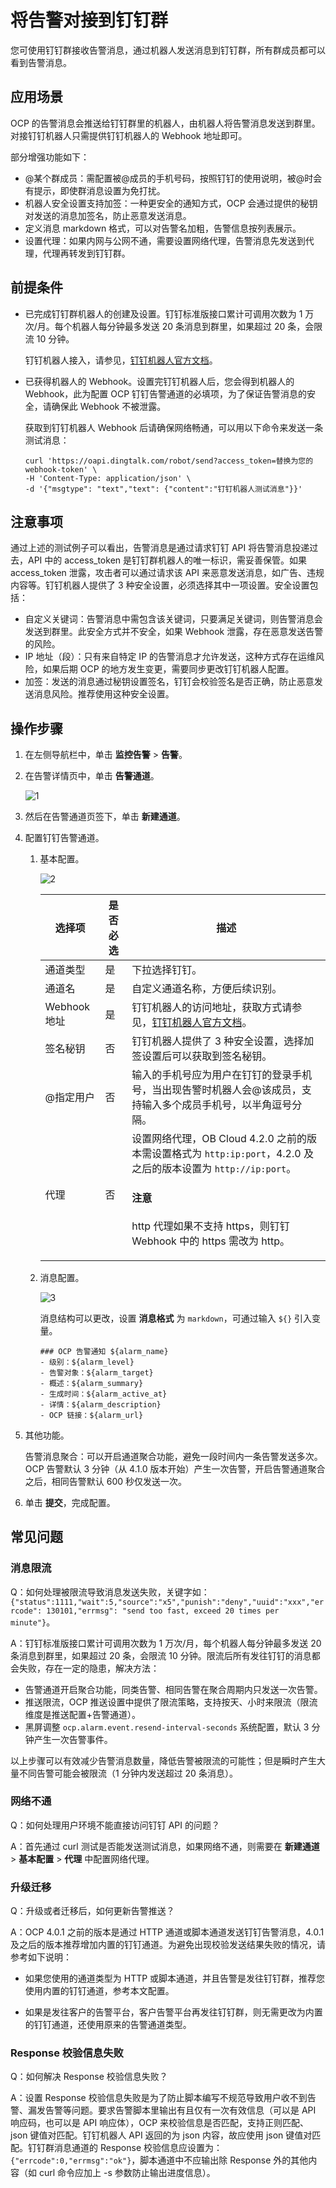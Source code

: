 # 将告警对接到钉钉群

您可使用钉钉群接收告警消息，通过机器人发送消息到钉钉群，所有群成员都可以看到告警消息。

## 应用场景

OCP 的告警消息会推送给钉钉群里的机器人，由机器人将告警消息发送到群里。对接钉钉机器人只需提供钉钉机器人的 Webhook 地址即可。

部分增强功能如下：

* @某个群成员：需配置被@成员的手机号码，按照钉钉的使用说明，被@时会有提示，即使群消息设置为免打扰。
* 机器人安全设置支持加签：一种更安全的通知方式，OCP 会通过提供的秘钥对发送的消息加签名，防止恶意发送消息。
* 定义消息 markdown 格式，可以对告警名加粗，告警信息按列表展示。
* 设置代理：如果内网与公网不通，需要设置网络代理，告警消息先发送到代理，代理再转发到钉钉群。

## 前提条件

* 已完成钉钉群机器人的创建及设置。钉钉标准版接口累计可调用次数为 1 万次/月。每个机器人每分钟最多发送 20 条消息到群里，如果超过 20 条，会限流 10 分钟。

  钉钉机器人接入，请参见，[钉钉机器人官方文档](https://open.dingtalk.com/document/orgapp/custom-robot-access)。

* 已获得机器人的 Webhook。设置完钉钉机器人后，您会得到机器人的 Webhook，此为配置 OCP 钉钉告警通道的必填项，为了保证告警消息的安全，请确保此 Webhook 不被泄露。

  获取到钉钉机器人 Webhook 后请确保网络畅通，可以用以下命令来发送一条测试消息：

    ```shell
    curl 'https://oapi.dingtalk.com/robot/send?access_token=替换为您的webhook-token' \
    -H 'Content-Type: application/json' \
    -d '{"msgtype": "text","text": {"content":"钉钉机器人测试消息"}}'
    ```

## 注意事项

通过上述的测试例子可以看出，告警消息是通过请求钉钉 API 将告警消息投递过去，API 中的 access_token 是钉钉群机器人的唯一标识，需妥善保管。如果 access_token 泄露，攻击者可以通过请求该 API 来恶意发送消息，如广告、违规内容等。钉钉机器人提供了 3 种安全设置，必须选择其中一项设置。安全设置包括：

* 自定义关键词：告警消息中需包含该关键词，只要满足关键词，则告警消息会发送到群里。此安全方式并不安全，如果 Webhook 泄露，存在恶意发送告警的风险。
* IP 地址（段）：只有来自特定 IP 的告警消息才允许发送，这种方式存在运维风险，如果后期 OCP 的地方发生变更，需要同步更改钉钉机器人配置。
* 加签：发送的消息通过秘钥设置签名，钉钉会校验签名是否正确，防止恶意发送消息风险。推荐使用这种安全设置。

## 操作步骤

1. 在左侧导航栏中，单击 **监控告警** > **告警**。

2. 在告警详情页中，单击 **告警通道**。

    ![1](https://obbusiness-private.oss-cn-shanghai.aliyuncs.com/doc/img/ocp/421/%E9%85%8D%E7%BD%AE%E9%92%89%E9%92%89%E5%91%8A%E8%AD%A6-1.png)

3. 然后在告警通道页签下，单击 **新建通道**。

4. 配置钉钉告警通道。

    1. 基本配置。

        ![2](https://obbusiness-private.oss-cn-shanghai.aliyuncs.com/doc/img/ocp/421/%E9%85%8D%E7%BD%AE%E9%92%89%E9%92%89%E5%91%8A%E8%AD%A6-2.png)

        | 选择项 | 是否必选 | 描述 |
        |-------|----------|------|
        | 通道类型 | 是 | 下拉选择钉钉。 |
        | 通道名 | 是 | 自定义通道名称，方便后续识别。 |
        | Webhook 地址 | 是 | 钉钉机器人的访问地址，获取方式请参见，[钉钉机器人官方文档](https://open.dingtalk.com/document/orgapp/custom-robot-access)。 |
        | 签名秘钥 | 否 | 钉钉机器人提供了 3 种安全设置，选择加签设置后可以获取到签名秘钥。 |
        | @指定用户 | 否 | 输入的手机号应为用户在钉钉的登录手机号，当出现告警时机器人会@该成员，支持输入多个成员手机号，以半角逗号分隔。 |
        | 代理 | 否 | 设置网络代理，OB Cloud 4.2.0 之前的版本需设置格式为 `http:ip:port`，4.2.0 及之后的版本设置为 `http://ip:port`。<main id="notice" type='notice'><h4>注意</h4><p>http 代理如果不支持 https，则钉钉 Webhook 中的 https 需改为 http。</p></main> |

    2. 消息配置。

        ![3](https://obbusiness-private.oss-cn-shanghai.aliyuncs.com/doc/img/ocp/421/%E9%85%8D%E7%BD%AE%E9%92%89%E9%92%89%E5%91%8A%E8%AD%A6-3.png)

        消息结构可以更改，设置 **消息格式** 为 `markdown`，可通过输入 `${}` 引入变量。

        ```shell
        ### OCP 告警通知 ${alarm_name}
        - 级别：${alarm_level}
        - 告警对象：${alarm_target}
        - 概述：${alarm_summary}
        - 生成时间：${alarm_active_at}
        - 详情：${alarm_description}
        - OCP 链接：${alarm_url}
        ```

5. 其他功能。

   告警消息聚合：可以开启通道聚合功能，避免一段时间内一条告警发送多次。OCP 告警默认 3 分钟（从 4.1.0 版本开始）产生一次告警，开启告警通道聚合之后，相同告警默认 600 秒仅发送一次。

6. 单击 **提交**，完成配置。

## 常见问题

### 消息限流

Q：如何处理被限流导致消息发送失败，关键字如：`{"status":1111,"wait":5,"source":"x5","punish":"deny","uuid":"xxx","errcode": 130101,"errmsg": "send too fast, exceed 20 times per minute"}`。

A：钉钉标准版接口累计可调用次数为 1 万次/月，每个机器人每分钟最多发送 20 条消息到群里，如果超过 20 条，会限流 10 分钟。限流后所有发往钉钉的消息都会失败，存在一定的隐患，解决方法：

* 告警通道开启聚合功能，同类告警、相同告警在聚合周期内只发送一次告警。
* 推送限流，OCP 推送设置中提供了限流策略，支持按天、小时来限流（限流维度是推送配置+告警通道）。
* 黑屏调整 `ocp.alarm.event.resend-interval-seconds` 系统配置，默认 3 分钟产生一次告警事件。

以上步骤可以有效减少告警消息数量，降低告警被限流的可能性；但是瞬时产生大量不同告警可能会被限流（1 分钟内发送超过 20 条消息）。

### 网络不通

Q：如何处理用户环境不能直接访问钉钉 API 的问题？

A：首先通过 curl 测试是否能发送测试消息，如果网络不通，则需要在 **新建通道** > **基本配置** > **代理** 中配置网络代理。

### 升级迁移

Q：升级或者迁移后，如何更新告警推送？

A：OCP 4.0.1 之前的版本是通过 HTTP 通道或脚本通道发送钉钉告警消息，4.0.1 及之后的版本推荐增加内置的钉钉通道。为避免出现校验发送结果失败的情况，请参考如下说明：

* 如果您使用的通道类型为 HTTP 或脚本通道，并且告警是发往钉钉群，推荐您使用内置的钉钉通道，参考本文配置。

* 如果是发往客户的告警平台，客户告警平台再发往钉钉群，则无需更改为内置的钉钉通道，还使用原来的告警通道类型。

### Response 校验信息失败

Q：如何解决 Response 校验信息失败？

A：设置 Response 校验信息失败是为了防止脚本编写不规范导致用户收不到告警、漏发告警等问题。要求告警脚本里输出有且仅有一次有效信息（可以是 API 响应码，也可以是 API 响应体），OCP 来校验信息是否匹配，支持正则匹配、json 键值对匹配。钉钉机器人 API 返回的为 json 内容，故应使用 json 键值对匹配。钉钉群消息通道的 Response 校验信息应设置为：`{"errcode":0,"errmsg":"ok"}`，脚本通道中不应输出除 Response 外的其他内容（如 curl 命令应加上 -s 参数防止输出进度信息）。
